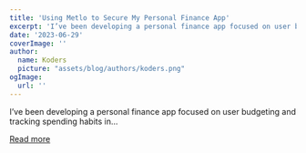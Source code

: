 ```yaml
---
title: 'Using Metlo to Secure My Personal Finance App'
excerpt: 'I’ve been developing a personal finance app focused on user budgeting and tracking spending habits in...'
date: '2023-06-29'
coverImage: ''
author:
  name: Koders
  picture: "assets/blog/authors/koders.png"
ogImage:
  url: ''
---
```


I’ve been developing a personal finance app focused on user budgeting and tracking spending habits in...

[Read more](https://dev.to/sushilkattel/using-metlo-to-secure-my-personal-finance-app-5d2g)
